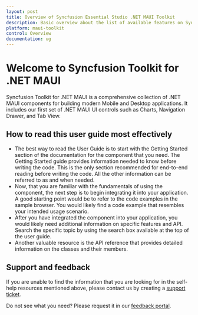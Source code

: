 ```yaml
---
layout: post
title: Overview of Syncfusion Essential Studio .NET MAUI Toolkit
description: Basic overview about the list of available features on Syncfusion .NET MAUI Toolkit package and steps to use the guide.
platform: maui-toolkit
control: Overview
documentation: ug
---
```


# Welcome to Syncfusion Toolkit for .NET MAUI

Syncfusion Toolkit for .NET MAUI is a comprehensive collection of .NET MAUI components for building modern Mobile and Desktop applications. It includes our first set of .NET MAUI UI controls such as Charts, Navigation Drawer, and Tab View.

## How to read this user guide most effectively

* The best way to read the User Guide is to start with the Getting Started section of the documentation for the component that you need. The Getting Started guide provides information needed to know before writing the code. This is the only section recommended for end-to-end reading before writing the code. All the other information can be referred to as and when needed.
* Now, that you are familiar with the fundamentals of using the component, the next step is to begin integrating it into your application. A good starting point would be to refer to the code examples in the sample browser. You would likely find a code example that resembles your intended usage scenario.
* After you have integrated the component into your application, you would likely need additional information on specific features and API. Search the specific topic by using the search box available at the top of the user guide.
* Another valuable resource is the API reference that provides detailed information on the classes and their members.

## Support and feedback

If you are unable to find the information that you are looking for in the self-help resources mentioned above, please contact us by creating a [support ticket](https://support.syncfusion.com/create).

Do not see what you need? Please request it in our [feedback portal](https://www.syncfusion.com/feedback/maui-toolkit).